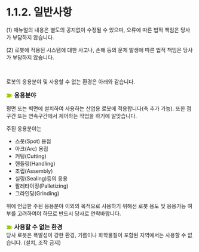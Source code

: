﻿# 1.1.2. 일반사항

(1)	매뉴얼의 내용은 별도의 공지없이 수정될 수 있으며, 오류에 따른 법적 책임은 당사가 부담하지 않습니다.

(2)	로봇에 적용된 시스템에 대한 사고나, 손해 등의 문제 발생에 따른 법적 책임은 당사가 부담하지 않습니다.


<br>

로봇의 응용분야 및 사용할 수 없는 환경은 아래와 같습니다.


![](../../_assets/말머리이미지.png )  <font size = 3> **응용분야** </font><br>

평면 또는 벽면에 설치하여 사용하는 산업용 로봇에 적용합니다(축 추가 가능). 또한 점 구간 또는 연속구간에서 제어하는 작업을 하기에 알맞습니다.

주된 응용분야는 

*   스폿(Spot) 용접
*   아크(Arc) 용접
*   커팅(Cutting)
*   핸들링(Handling) 
*   조립(Assembly) 
*   실링(Sealing)등의 응용 
*   팔레타이징(Palletizing) 
*   그라인딩(Grinding) 

위에 언급한 주된 응용분야 이외의 목적으로 사용하기 위해선 로봇 용도 및 응용가능 여부를 고려하여야 하므로 반드시 당사로 연락바랍니다. 

![](../../_assets/말머리이미지.png ) <font size = 3> **사용할 수 없는 환경** </font><br>
당사 로봇은 폭발성이 강한 환경, 기름이나 화학물질이 포함된 지역에서는 사용할 수 없습니다. (설치, 조작 금지) 